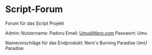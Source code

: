 # Script-Forum
Forum für das Script Projekt

Admin:
Nutzername: Padoru
Email: Umu@Nero.com
Passwort: Umu


Namevorschläge für das Endprodukt:
Nero's Burning Paradise
UmU Paradise

